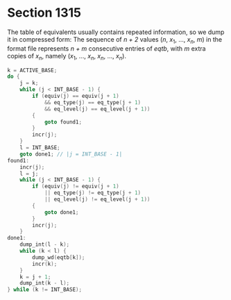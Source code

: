 # Section 1315

The table of equivalents usually contains repeated information, so we dump it in compressed form: The sequence of *n + 2* values (*n*, $x_1$, $\ldots$, $x_n$, *m*) in the format file represents *n + m* consecutive entries of *eqtb*, with *m* extra copies of $x_n$, namely ($x_1$, $\ldots$, $x_n$, $x_n$, $\ldots$, $x_n$).

```c << Dump regions 1 to 4 of |eqtb| >>=
k = ACTIVE_BASE;
do {
    j = k;
    while (j < INT_BASE - 1) {
        if (equiv(j) == equiv(j + 1)
            && eq_type(j) == eq_type(j + 1)
            && eq_level(j) == eq_level(j + 1))
        {
            goto found1;
        }
        incr(j);
    }
    l = INT_BASE;
    goto done1; // |j = INT_BASE - 1|
found1:
    incr(j);
    l = j;
    while (j < INT_BASE - 1) {
        if (equiv(j) != equiv(j + 1)
            || eq_type(j) != eq_type(j + 1)
            || eq_level(j) != eq_level(j + 1))
        {
            goto done1;
        }
        incr(j);
    }
done1:
    dump_int(l - k);
    while (k < l) {
        dump_wd(eqtb[k]);
        incr(k);
    }
    k = j + 1;
    dump_int(k - l);
} while (k != INT_BASE);
```
